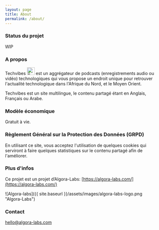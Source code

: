 ```yaml
---
layout: page
title: About
permalink: /about/
---
```


### Status du projet

WIP

### A propos

Techvibes <img src="{{ site.baseurl }}/favicon.png" alt="Techvibes Podcasts" width="25"/> est un aggrégateur de podcasts (enregistrements audio ou vidéo) technologiques qui vous propose un endroit unique pour retrouver l'actualité technologique dans l'Afrique du Nord, et le Moyen Orient.

Techvibes est un site multilingue, le contenu partagé étant en Anglais, Français ou Arabe.

### Modèle économique

Gratuit à vie.

### Règlement Général sur la Protection des Données (GRPD)

En utilisant ce site, vous acceptez l'utilisation de quelques cookies qui serviront à faire quelques statistiques sur le contenu partagé afin de l'améliorer.

### Plus d'infos

Ce projet est un projet d’Algora-Labs: [https://algora-labs.com/](https://algora-labs.com/)

![Algora-labs]({{ site.baseurl }}/assets/images/algora-labs-logo.png "Algora-Labs")

### Contact

[hello@algora-labs.com](mailto:hello@algora-labs.com)
